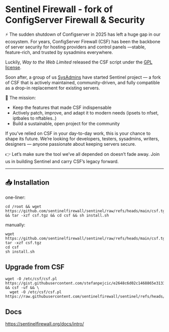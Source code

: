# Sentinel Firewall - fork of ConfigServer Firewall & Security

⚡ The sudden shutdown of Configserver in 2025 has left a huge gap in our ecosystem. For years, ConfigServer Firewall (CSF) has been the backbone of server security for hosting providers and control panels —stable, feature-rich, and trusted by sysadmins everywhere.

Luckily, *Way to the Web Limited* released the CSF script under the [GPL license](LICENSE.txt).

Soon after, a group of us [SysAdmins](https://github.com/orgs/sentinelfirewall/people) have started Sentinel project — a fork of CSF that is actively maintained, community-driven, and fully compatible as a drop-in replacement for existing servers.

🔧 The mission:
* Keep the features that made CSF indispensable
* Actively patch, improve, and adapt it to modern needs (ipsets to nfset, iptbales to nftables..)
* Build a sustainable, open project for the community

If you’ve relied on CSF in your day-to-day work, this is your chance to shape its future. We’re looking for developers, testers, sysadmins, writers, designers — anyone passionate about keeping servers secure.

👉 Let’s make sure the tool we’ve all depended on doesn’t fade away. Join us in building Sentinel and carry CSF’s legacy forward.


--------

## 📥 Installation
one-liner:
```
cd /root && wget https://github.com/sentinelfirewall/sentinel/raw/refs/heads/main/csf.tgz && tar -xzf csf.tgz && cd csf && sh install.sh
```

manually:
```cd /root
wget https://github.com/sentinelfirewall/sentinel/raw/refs/heads/main/csf.tgz
tar -xzf csf.tgz
cd csf
sh install.sh
```

## Upgrade from CSF

```
wget -O /etc/csf/csf.pl https://gist.githubusercontent.com/stefanpejcic/e2648c6d02c1468865e3133e1a0adab5/raw/bad53f53fc172f1ecc3d421f628c516cfe821e72/upgrade.csf.pl && csf -uf && \
  wget -O /etc/csf/csf.pl https://raw.githubusercontent.com/sentinelfirewall/sentinel/refs/heads/main/csf/csf.pl
```

## Docs

https://sentinelfirewall.org/docs/intro/
